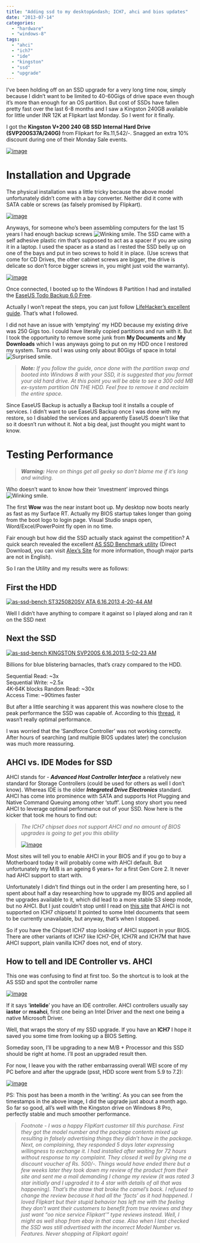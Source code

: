 ```yaml
---
title: "Adding ssd to my desktop&ndash; ICH7, ahci and bios updates"
date: "2013-07-14"
categories: 
  - "hardware"
  - "windows-8"
tags: 
  - "ahci"
  - "ich7"
  - "ide"
  - "kingston"
  - "ssd"
  - "upgrade"
---
```


I’ve been holding off on an SSD upgrade for a very long time now, simply because I didn’t want to be limited to 40-60Gigs of drive space even though it’s more than enough for an OS partition. But cost of SSDs have fallen pretty fast over the last 6-8 months and I saw a Kingston 240GB available for little under INR 12K at Flipkart last Monday. So I went for it finally.

I got the **Kingston V+200 240 GB SSD Internal Hard Drive (SVP200S37A/240G)** from Flipkart for Rs.11,542/-. Snagged an extra 10% discount during one of their Monday Sale events.

[![image](images/image_thumb.png "image")](/images/blog/2013/07/images/blog/image.png)

# Installation and Upgrade

The physical installation was a little tricky because the above model unfortunately didn’t come with a bay converter. Neither did it come with SATA cable or screws (as falsely promised by Flipkart).

[![image](images/image_thumb1.png "image")](/images/blog/2013/07/images/blog/image1.png)

Anyways, for someone who’s been assembling computers for the last 15 years I had enough backup screws ![Winking smile](images/wlemoticon-winkingsmile.png). The SSD came with a self adhesive plastic rim that’s supposed to act as a spacer if you are using it in a laptop. I used the spacer as a stand as I rested the SSD belly up on one of the bays and put in two screws to hold it in place. (Use screws that come for CD Drives, the other cabinet screws are bigger, the drive is delicate so don’t force bigger screws in, you might just void the warranty).

[![image](images/image_thumb2.png "image")](/images/blog/2013/07/images/blog/image2.png)

Once connected, I booted up to the Windows 8 Partition I had and installed the [EaseUS Todo Backup 6.0 Free](http://www.todo-backup.com/products/home/free-backup-software.htm "EaseUS Todo Backup 6.0 Free").

Actually I won’t repeat the steps, you can just follow [LifeHacker’s excellent guide](http://lifehacker.com/5837543/how-to-migrate-to-a-solid+state-drive-without-reinstalling-windows). That’s what I followed.

I did not have an issue with ‘emptying’ my HDD because my existing drive was 250 Gigs too. I could have literally copied partitions and run with it. But I took the opportunity to remove some junk from **My Documents** and **My Downloads** which I was anyways going to put on my HDD once I restored my system. Turns out I was using only about 80Gigs of space in total ![Surprised smile](images/wlemoticon-surprisedsmile.png).

> _**Note:** If you follow the guide, once done with the partition swap and booted into Windows 8 with your SSD, it is suggested that you format your old hard drive. At this point you will be able to see a 300 odd MB ex-system partition ON THE HDD. Feel free to remove it and reclaim the entire space._

Since EaseUS Backup is actually a Backup tool it installs a couple of services. I didn’t want to use EaseUS Backup once I was done with my restore, so I disabled the services and apparently EaseUS doesn’t like that so it doesn’t run without it. Not a big deal, just thought you might want to know.

# Testing Performance

> _**Warning:** Here on things get all geeky so don’t blame me if it’s long and winding._

Who doesn’t want to know how their ‘investment’ improved things ![Winking smile](images/wlemoticon-winkingsmile.png).

The first **Wow** was the near instant boot up. My desktop now boots nearly as fast as my Surface RT. Actually my BIOS startup takes longer than going from the boot logo to login page. Visual Studio snaps open, Word/Excel/PowerPoint fly open in no time.

Fair enough but how did the SSD actually stack against the competition? A quick search revealed the excellent [AS SSD Benchmark utility](http://www.alex-is.de/PHP/fusion/downloads.php?cat_id=4&file_id=9 "AS SSD Benchmark Utility") (Direct Download, you can visit [Alex’s Site](http://www.alex-is.de/PHP/fusion/news.php "Alex’s Site") for more information, though major parts are not in English).

So I ran the Utility and my results were as follows:

## First the HDD

[![as-ssd-bench ST3250820SV ATA  6.16.2013 4-20-44 AM](images/as-ssd-bench-st3250820sv-ata-6-16-2013-4-20-44-am_thumb.png "as-ssd-bench ST3250820SV ATA  6.16.2013 4-20-44 AM")](/images/blog/2013/07/as-ssd-bench-st3250820sv-ata-6-16-2013-4-20-44-am.png)

Well I didn’t have anything to compare it against so I played along and ran it on the SSD next

## Next the SSD

[![as-ssd-bench KINGSTON SVP200S 6.16.2013 5-02-23 AM](images/as-ssd-bench-kingston-svp200s-6-16-2013-5-02-23-am_thumb.png "as-ssd-bench KINGSTON SVP200S 6.16.2013 5-02-23 AM")](/images/blog/2013/07/as-ssd-bench-kingston-svp200s-6-16-2013-5-02-23-am.png)

Billions for blue blistering barnacles, that’s crazy compared to the HDD.

Sequential Read: ~3x  
Sequential Write: ~2.5x  
4K-64K blocks Random Read: ~30x  
Access Time: ~90times faster

But after a little searching it was apparent this was nowhere close to the peak performance the SSD was capable of. According to this [thread](http://www.overclock.net/t/754763/as-ssd-benchmark-thread "AS SSD Benchmark at Overclock.net"), it wasn’t really optimal performance.

I was worried that the ‘Sandforce Controller’ was not working correctly. After hours of searching (and multiple BIOS updates later) the conclusion was much more reassuring.

## AHCI vs. IDE Modes for SSD

AHCI stands for - _**Advanced Host Controller Interface**_ a relatively new standard for Storage Controllers (could be used for others as well I don’t know). Whereas IDE is the older **_Integrated Drive Electronics_** standard. AHCI has come into prominence with SATA and supports Hot Plugging and Native Command Queuing among other ‘stuff’. Long story short you need AHCI to leverage optimal performance out of your SSD. Now here is the kicker that took me hours to find out:

> _The ICH7 chipset does not support AHCI and no amount of BIOS upgrades is going to get you this ability_
> 
> [![image](images/image_thumb3.png "image")](/images/blog/2013/07/images/blog/image3.png)

Most sites will tell you to enable AHCI in your BIOS and if you go to buy a Motherboard today it will probably come with AHCI default. But unfortunately my M/B is an ageing 6 years+ for a first Gen Core 2. It never had AHCI support to start with.

Unfortunately I didn’t find things out in the order I am presenting here, so I spent about half a day researching how to upgrade my BIOS and applied all the upgrades available to it, which did lead to a more stable S3 sleep mode, but no AHCI. But I just couldn’t stop until I read on [this site](http://www.mail-archive.com/linux-ide@vger.kernel.org/msg02213.html) that AHCI is not supported on ICH7 chipsets! It pointed to some Intel documents that seem to be currently unavailable, but anyway, that’s when I stopped.

So if you have the Chipset ICH7 stop looking of AHCI support in your BIOS. There are other variants of ICH7 like ICH7-DH, ICH7R and ICH7M that have AHCI support, plain vanilla ICH7 does not, end of story.

## How to tell and IDE Controller vs. AHCI

This one was confusing to find at first too. So the shortcut is to look at the AS SSD and spot the controller name

[![image](images/image_thumb4.png "image")](/images/blog/2013/07/images/blog/image4.png)

If it says ‘**intelide**’ you have an IDE controller. AHCI controllers usually say **iastor** or **msahci**, first one being an Intel Driver and the next one being a native Microsoft Driver.

Well, that wraps the story of my SSD upgrade. If you have an **ICH7** I hope it saved you some time from looking up a BIOS Setting.

Someday soon, I’ll be upgrading to a new M/B + Processor and this SSD should be right at home. I’ll post an upgraded result then.

For now, I leave you with the rather embarrassing overall WEI score of my PC before and after the upgrade (psst, HDD score went from 5.9 to 7.2):

[![image](images/image_thumb5.png "image")](/images/blog/2013/07/images/blog/image5.png)

PS: This post has been a month in the ‘writing’. As you can see from the timestamps in the above image, I did the upgrade just about a month ago. So far so good, all’s well with the Kingston drive on Windows 8 Pro, perfectly stable and much smoother performance.

> _Footnote - I was a happy FlipKart customer till this purchase. First they got the model number and the package contents mixed up resulting in falsely advertising things they didn’t have in the package. Next, on complaining, they responded 5 days later expressing willingness to exchange it. I had installed after waiting for 72 hours without response to my complaint. They closed it well by giving me a discount voucher of Rs. 500/-. Things would have ended there but a few weeks later they took down my review of the product from their site and sent me a mail demanding I change my review (it was rated 3 star initially and I upgraded it to 4 star with details of all that was happening). That’s the straw that broke the camel’s back. I refused to change the review because it had all the ‘facts’ as it had happened. I loved Flipkart but their stupid behavior has left me with the feeling they don’t want their customers to benefit from true reviews and they just want “oo nice service Flipkart'” type reviews instead. Well, I might as well shop from ebay in that case. Also when I last checked the SSD was still advertised with the incorrect Model Number vs. Features. Never shopping at Flipkart again!_
